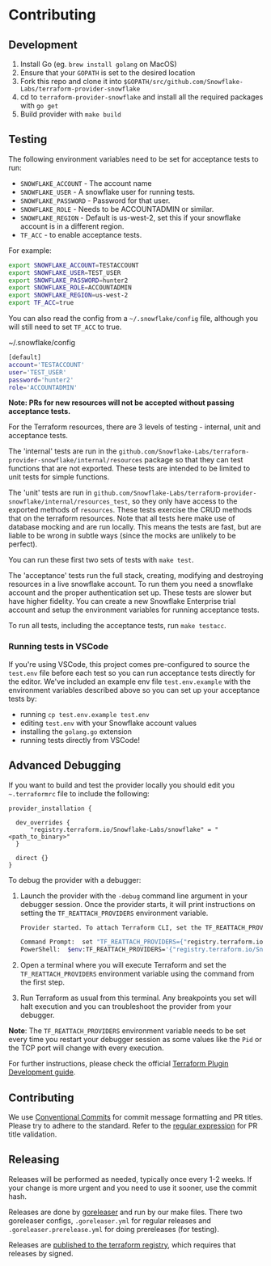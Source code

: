 # Contributing

## Development

1. Install Go (eg. `brew install golang` on MacOS)
2. Ensure that your `GOPATH` is set to the desired location
3. Fork this repo and clone it into `$GOPATH/src/github.com/Snowflake-Labs/terraform-provider-snowflake`
4. cd to `terraform-provider-snowflake` and install all the required packages with `go get`
5. Build provider with `make build`

## Testing

The following environment variables need to be set for acceptance tests to run:

* `SNOWFLAKE_ACCOUNT` - The account name
* `SNOWFLAKE_USER` - A snowflake user for running tests.
* `SNOWFLAKE_PASSWORD` - Password for that user.
* `SNOWFLAKE_ROLE` - Needs to be ACCOUNTADMIN or similar.
* `SNOWFLAKE_REGION` - Default is us-west-2, set this if your snowflake account is in a different region.
* `TF_ACC` - to enable acceptance tests.

For example:

```sh
export SNOWFLAKE_ACCOUNT=TESTACCOUNT
export SNOWFLAKE_USER=TEST_USER
export SNOWFLAKE_PASSWORD=hunter2
export SNOWFLAKE_ROLE=ACCOUNTADMIN
export SNOWFLAKE_REGION=us-west-2
export TF_ACC=true
```

You can also read the config from a `~/.snowflake/config` file, although you will still need to set `TF_ACC` to true.


~/.snowflake/config
```sh
[default]
account='TESTACCOUNT'
user='TEST_USER'
password='hunter2'
role='ACCOUNTADMIN'
```

**Note: PRs for new resources will not be accepted without passing acceptance tests.**

For the Terraform resources, there are 3 levels of testing - internal, unit and acceptance tests.

The 'internal' tests are run in the `github.com/Snowflake-Labs/terraform-provider-snowflake/internal/resources` package so that they can test functions that are not exported. These tests are intended to be limited to unit tests for simple functions.

The 'unit' tests are run in  `github.com/Snowflake-Labs/terraform-provider-snowflake/internal/resources_test`, so they only have access to the exported methods of `resources`. These tests exercise the CRUD methods that on the terraform resources. Note that all tests here make use of database mocking and are run locally. This means the tests are fast, but are liable to be wrong in subtle ways (since the mocks are unlikely to be perfect).

You can run these first two sets of tests with `make test`.

The 'acceptance' tests run the full stack, creating, modifying and destroying resources in a live snowflake account. To run them you need a snowflake account and the proper authentication set up. These tests are slower but have higher fidelity. You can create a new Snowflake Enterprise trial account and setup the environment variables for running acceptance tests.

To run all tests, including the acceptance tests, run `make testacc`.

### Running tests in VSCode

If you're using VSCode, this project comes pre-configured to source the `test.env` file before each test so you can run acceptance tests directly for the editor.
We've included an example env file `test.env.example` with the environment variables described above so you can set up your acceptance tests by:
- running `cp test.env.example test.env`
- editing `test.env` with your Snowflake account values
- installing the `golang.go` extension
- running tests directly from VSCode!

## Advanced Debugging

If you want to build and test the provider locally you should edit you `~.terraformrc` file to include the following:

```
provider_installation {

  dev_overrides {
      "registry.terraform.io/Snowflake-Labs/snowflake" = "<path_to_binary>"
  }

  direct {}
}
```

To debug the provider with a debugger:

1. Launch the provider with the `-debug` command line argument in your debugger session. Once the provider starts, it will print instructions on setting the `TF_REATTACH_PROVIDERS` environment variable.

   ```sh
   Provider started. To attach Terraform CLI, set the TF_REATTACH_PROVIDERS environment variable with the following:

   Command Prompt:	set "TF_REATTACH_PROVIDERS={"registry.terraform.io/Snowflake-Labs/snowflake":{"Protocol":"grpc","ProtocolVersion":5,"Pid":35140,"Test":true,"Addr": {"Network":"tcp","String":"127.0.0.1:54706"}}}"
   PowerShell:	$env:TF_REATTACH_PROVIDERS='{"registry.terraform.io/Snowflake-Labs/snowflake":{"Protocol":"grpc","ProtocolVersion":5,"Pid":35140,"Test":true,"Addr":{"Network":"tcp","String":"127.0.0.1:54706"}}}'
   ```

2. Open a terminal where you will execute Terraform and set the `TF_REATTACH_PROVIDERS` environment variable using the command from the first step.
3. Run Terraform as usual from this terminal. Any breakpoints you set will halt execution and you can troubleshoot the provider from your debugger.

**Note**: The `TF_REATTACH_PROVIDERS` environment variable needs to be set every time you restart your debugger session as some values like the `Pid` or the TCP port will change with every execution.

For further instructions, please check the official [Terraform Plugin Development guide](https://www.terraform.io/plugin/debugging#starting-a-provider-in-debug-mode).

## Contributing

We use [Conventional Commits](https://www.conventionalcommits.org/) for commit message formatting and PR titles. Please try to adhere to the standard.
Refer to the [regular expression](https://github.com/Snowflake-Labs/terraform-provider-snowflake/blob/main/.github/workflows/titleLint.yml#L17) for PR title validation.

## Releasing

Releases will be performed as needed, typically once every 1-2 weeks. If your change is more urgent and you need to use it sooner, use the commit hash.

Releases are done by [goreleaser](https://goreleaser.com/) and run by our make files. There two goreleaser configs, `.goreleaser.yml` for regular releases and `.goreleaser.prerelease.yml` for doing prereleases (for testing).

Releases are [published to the terraform registry](https://registry.terraform.io/providers/chanzuckerberg/snowflake/latest), which requires that releases by signed.
